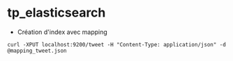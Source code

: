 # tp_elasticsearch


* Création d'index avec mapping
```
curl -XPUT localhost:9200/tweet -H "Content-Type: application/json" -d @mapping_tweet.json
```
